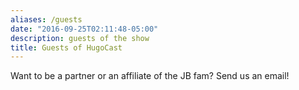 ```yaml
---
aliases: /guests
date: "2016-09-25T02:11:48-05:00"
description: guests of the show
title: Guests of HugoCast
---
```


Want to be a partner or an affiliate of the JB fam? Send us an email!
